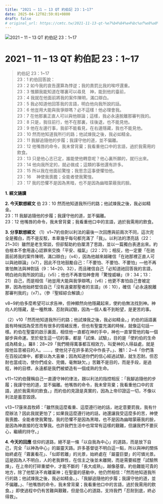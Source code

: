 ```yaml
---
title: "2021 – 11 – 13 QT 約伯記 23：1~17"
date: 2025-04-12T02:59:01+0800
draft: false
# original_url: https://cmtc.tw/2021-11-13-qt-%e7%b4%84%e4%bc%af%e8%a8%98-23%ef%bc%9a117
---
```


![2021 – 11 – 13 QT 約伯記 23：1\~17](/images/qt.jpg   "2021 – 11 – 13 QT 約伯記 23：1\~17")

# 2021 – 11 – 13 QT 約伯記 23：1\~17

> 約伯記 23：1\~17  
> 23：1 約伯回答說：  
> 23：2 如今我的哀告還算為悖逆；我的責罰比我的唉哼還重。  
> 23：3 惟願我能知道在哪裏可以尋見　神，能到他的臺前，  
> 23：4 我就在他面前將我的案件陳明，滿口辯白。  
> 23：5 我必知道他回答我的言語，明白他向我所說的話。  
> 23：6 他豈用大能與我爭辯嗎？必不這樣！他必理會我。  
> 23：7 在他那裏正直人可以與他辯論；這樣，我必永遠脫離那審判我的。  
> 23：8 只是，我往前行，他不在那裏，往後退，也不能見他。  
> 23：9 他在左邊行事，我卻不能看見，在右邊隱藏，我也不能見他。  
> 23：10 然而他知道我所行的路；他試煉我之後，我必如精金。  
> 23：11 我腳追隨他的步履；我謹守他的道，並不偏離。  
> 23：12 他嘴唇的命令，我未曾背棄；我看重他口中的言語，過於我需用的飲食。  
> 23：13 只是他心志已定，誰能使他轉意呢？他心裏所願的，就行出來。  
> 23：14 他向我所定的，就必做成；這類的事他還有許多。  
> 23：15 所以我在他面前驚惶；我思念這事便懼怕他。  
> 23：16 　神使我喪膽；全能者使我驚惶。  
> 23：17 我的恐懼不是因為黑暗，也不是因為幽暗蒙蔽我的臉。

**1. 經文誦讀**

**2.  今天默想經文**
伯 23：10 然而他知道我所行的路；他試煉我之後，我必如精金。  
23：11 我腳追隨他的步履；我謹守他的道，並不偏離。  
23：12 他嘴唇的命令，我未曾背棄；我看重他口中的言語，過於我需用的飲食。

**3. 分享默想經文**
（1）v1\~7約伯對以利法的最後一次回應與前兩次不同，這次完全是獨白，而不是反駁，本章幾乎每句都充滿了「我」。以利法的漂亮話（22：21\~30）雖然是老生常談，但卻幫助約伯厘清了思路，並以一篇獨白表達出來。約伯根本不會用違心認罪來交換「平安、福氣」（22：21）；相反，他一定要「在祂面前將我的案件陳明，滿口辯白」（v4），因為他越來越確信「在祂那裡正直人可以與祂辯論」（v7），因此不住地鼓勵自己：「不要怕、不要怕、不要怕」—他不再害怕無法與神對話（9：14\~20、32），而且確信自己「必知道祂回答我的言語，明白祂向我所說的話」（v5）；他也不再害怕神會用「驚惶威嚇」（9：34；13：21）自己，而是相信「祂豈用大能與我爭辯嗎」（v6）；他更不害怕自己會被定罪，因為他始終堅信自己「沒有違棄那聖者的言語」（6：10），確信「必永遠脫離那審判我的」（v7）。（參『聖經綜合解讀』）

v8\~9約伯多麼希望可以求告神，但神顯然向他隱藏起來，使約伯無法找到神。神向人的隱藏，是一種熬煉、忍耐與試驗，因為一個人看不到盼望，是更苦的事。

（2）v10「然而他知道我所行的路；他試煉我之後，我必如精金。」約伯的話語裏面有時候因為受苦而有很多的情緒反應，但也有聖靈充滿的時候，就像這句話一樣。約伯在聖靈的啟示裏面，相信他一直都在神的手中，神也一直掌管他的每一個腳步與命運。至於發生這一切的事，都是「試煉、試驗」，目的是「使約伯的生命成為精金」。羅8：28\~29「我們曉得萬事都互相效力，叫愛神的人得益處，就是按他旨意被召的人。……，使他兒子在許多弟兄中作長子。」、雅1：2\~4「你們落在百般試煉中，都要以為大喜樂；因為知道你們的信心經過試驗，就生忍耐。但忍耐也當成功，使你們成全、完備，毫無缺欠。」苦難不是目的，而是手段，是過程，神的目標，永遠都是我們被塑造有一個成熟的生命。

v11\~12約伯聲稱自己一直遵守神的律法，跟以利法的指控相反：「我腳追隨他的步履；我謹守他的道，並不偏離。他嘴唇的命令，我未曾背棄；我看重他口中的言語，過於我需用的飲食。」而約伯的見證是真實的，因為上帝印證這一切，不像以利法是蓄意毀謗。

v13\~17康來昌牧師：「雖然我這麼看重、這麼遵行祂的話，祂定意要罰我，我有什麼辦法？因此我就更怕了；如果我這麼遵行祂的話，祂還讓我受這麼多的苦，神使我喪膽、全能者使我驚惶。我的恐懼不是因為黑暗，也不是因為幽暗蒙蔽我的臉，是因為神直接的在攻擊我。也許我們生活中也常常有這樣的艱難，但讓我們不要灰心，繼續的持守。」

**4. 今天的回應**
信仰的道路，絕不是一條「以自我為中心」的道路，而是放下自己，完全「以神為中心」的屬靈天路。許多基督徒不明白這一點，所以與神的關係始終處在「霧裏看花」、「似即若離」的光景，始終處在「屬靈巨嬰」的可憐光景。這是因為人不明白，人的老我罪性，在信主之後並未離開，而是需要經歷「試驗熬煉」，在上帝的打碎重塑中，才能不斷的「長大成熟」，越像基督。約伯難能可貴的地方，除了他堅決不肯離棄神；在聖靈的感動中，他仍然相信：「然而他知道我所行的路；他試煉我之後，我必如精金。」、「我腳追隨他的步履；我謹守他的道，並不偏離。」、「他嘴唇的命令，我未曾背棄；我看重他口中的言語，過於我需用的飲食。」即使過程中仍有苦難與艱難，但是信心的道路，支持我們「忍耐到底，終必得救」。
